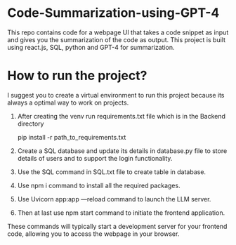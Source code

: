 # Code-Summarization-using-GPT-4

This repo contains code for a webpage UI that takes a code snippet as input and gives you the summarization of the code as output.
This project is built using react.js, SQL, python and GPT-4 for summarization.

# How to run the project?
I suggest you to create a virtual environment to run this project because its always a optimal way to work on projects.
1. After creating the venv run requirements.txt file which is in the Backend directory

   pip install -r path_to_requirements.txt
   
2. Create a SQL database and update its details in database.py file to store details of users and to support the login functionality.
3. Use the SQL command in SQL.txt file to create table in database.
4. Use npm i command to install all the required packages.
5. Use Uvicorn app:app —reload command to launch the LLM server.
6. Then at last use npm start command to initiate the frontend application.



These commands will typically start a development server for your frontend code, allowing you to access the webpage in your browser.
